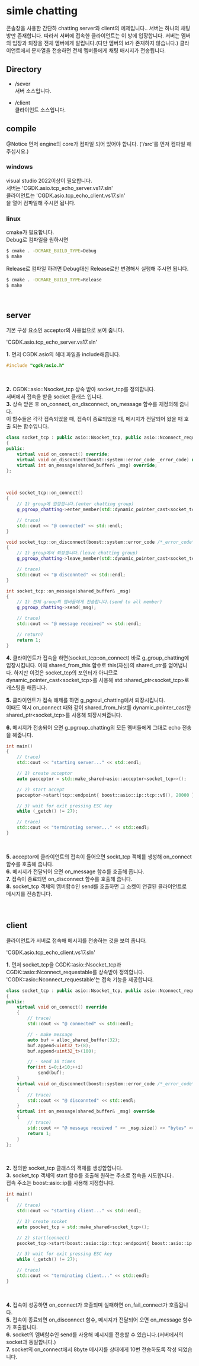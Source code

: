 # simle chatting
콘솔창을 사용한 간단하 chatting server와 client의 예제입니다..
서버는 하나의 채팅방만 존재합니다.
따라서 서버에 접속한 클라이언트는 이 방에 입장합니다.
서버는 멤버의 입장과 퇴장을 전체 멤버에게 알립니다.(다만 멤버의 id가 존재하지 않습니다.)
클라이언트에서 문자열을 전송하면 전체 멤버들에게 채팅 매시지가 전송됩니다.<br>

## Directory

- /sever<br>
서버 소스입니다.

- /client<br>
클라이언트 소스입니다.

## compile
@Notice 먼저 engine의 core가 컴파일 되어 있어야 합니다. ('/src'를 먼저 컴파일 해주십시요.)<br>

### windows
visual studio 2022이상이 필요합니다.<br>
서버는 'CGDK.asio.tcp_echo_server.vs17.sln'<br>
클라이언트는 'CGDK.asio.tcp_echo_client.vs17.sln'<br>
을 열어 컴파일해 주시면 됩니다.<br>

### linux
cmake가 필요합니다.<br>
Debug로 컴파일을 원하시면<br>
```bash
$ cmake . -DCMAKE_BUILD_TYPE=Debug
$ make
```
Release로 컴파일 하려면  Debug대신 Release로만 변경해서 실행해 주시면 됩니다.<br>
```bash
$ cmake . -DCMAKE_BUILD_TYPE=Release
$ make
```
<br>

## server
기본 구성 요소인 acceptor의 사용법으로 보여 줍니다.<br>

'CGDK.asio.tcp_echo_server.vs17.sln'<br>

__1.__ 먼저 CGDK.asio의 헤더 파일을 include해줍니다.<br>

```c++
#include "cgdk/asio.h"
```
<br>

__2.__ CGDK::asio::Nsocket_tcp 상속 받아 socket_tcp를 정의합니다.<br>
서버에서 접속을 받을 socket 클래스 입니다. <br>
__3.__ 상속 받은 후 on_connect, on_disconnect, on_message 함수를 재정의해 줍니다.<br>
이 함수들은 각각 접속되었을 때, 접속이 종료되었을 때, 메시지가 전달되어 왔을 때 호출 되는 함수입니다.

```c++
class socket_tcp : public asio::Nsocket_tcp, public asio::Nconnect_requestable
{
public:
	virtual void on_connect() override;
	virtual void on_disconnect(boost::system::error_code _error_code) noexcept override;
	virtual int on_message(shared_buffer& _msg) override;
};
```
<br>

```c++
void socket_tcp::on_connect() 
{
	// 1) group에 입장합니다.(enter chatting group)
	g_pgroup_chatting->enter_member(std::dynamic_pointer_cast<socket_tcp>(this->shared_from_this()));

	// trace)
	std::cout << "@ connected" << std::endl;
}

void socket_tcp::on_disconnect(boost::system::error_code /*_error_code*/) noexcept
{
	// 1) group에서 퇴장합니다.(leave chatting group)
	g_pgroup_chatting->leave_member(std::dynamic_pointer_cast<socket_tcp>(this->shared_from_this()));

	// trace)
	std::cout << "@ disconnted" << std::endl;
}

int socket_tcp::on_message(shared_buffer& _msg)
{
	// 1) 전체 group의 멤버들에게 전송합니다.(send to all member)
	g_pgroup_chatting->send(_msg);

	// trace)
	std::cout << "@ message received" << std::endl;

	// return) 
	return 1;
}
```
__4.__ 클라이언트가 접속을 하면(socket_tcp::on_connect) 바로 g_group_chatting에 입장시킵니다.
 이때 shared_from_this 함수로 this(자신)의 shared_ptr를 얻어냅니다.
 하지만 이것은 socket_tcp의 포인터가 아니므로 dynamic_pointer_cast<socket_tcp>를 사용해 std::shared_ptr<socket_tcp>로 캐스팅을 해줍니다.
 

__5.__ 클라이언트가 접속 해제를 하면 g_pgroul_chatting에서 퇴장시킵니다.<br>
이때도 역시 on_connect 때와 같이 shared_from_hist를 dynamic_pointer_cast한 shared_ptr<socket_tcp>를 사용해 퇴장시켜줍니다.

__6.__ 메시지가 전송되어 오면 g_pgroup_chatting의 모든 멤버들에게 그대로 echo 전송을 헤줍니다.
<br>


```c++
int main()
{
	// trace)
	std::cout << "starting server..." << std::endl;

	// 1) create acceptor
	auto pacceptor = std::make_shared<asio::acceptor<socket_tcp>>();

	// 2) start accept
	pacceptor->start(tcp::endpoint{ boost::asio::ip::tcp::v6(), 20000 });

	// 3) wait for exit pressing ESC key
	while (_getch() != 27);

	// trace)
	std::cout << "terminating server..." << std::endl;
}
```
<br>

__5.__ acceptor에 클라이언트의 접속이 들어오면 sockt_tcp 객체를 생성해 on_connect 함수를 호출해 줍니다.<br>
__6.__ 메시지가 전달되어 오면 on_message 함수를 호출해 줍니다.<br>
__7.__ 접속이 종료되면 on_disconnect 함수를 호출해 줍니다.<br>
__8.__ socket_tcp 객체의 멤버함수인 send를 호출하면 그 소켓이 연결된 클라이언트로 메시지를 전송합니다.<br>
<br>
<br>

## client<br>

클라이언트가 서버로 접속해 메시지를 전송하는 것을 보여 줍니다.<br>

'CGDK.asio.tcp_echo_client.vs17.sln'<br>

__1.__ 먼저 socket_tcp을 CGDK::asio::Nsocket_tcp과 CGDK::asio::Nconnect_requestable를 상속받아 정의합니다.<br>
   'CGDK::asio::Nconnect_requestable'는 접속 기능을 제공합니다.<br>

```c++
class socket_tcp : public asio::Nsocket_tcp, public asio::Nconnect_requestable
{
public:
	virtual void on_connect() override
	{
		// trace)
		std::cout << "@ connected" << std::endl;

		// - make message 
		auto buf = alloc_shared_buffer(32);
		buf.append<uint32_t>(8);
		buf.append<uint32_t>(100);

		// - send 10 times
		for(int i=0;i<10;++i)
			send(buf);
	}
	virtual void on_disconnect(boost::system::error_code /*_error_code*/) noexcept override
	{
		// trace)
		std::cout << "@ disconnted" << std::endl;
	}
	virtual int on_message(shared_buffer& _msg) override
	{
		// trace)
		std::cout << "@ message received " << _msg.size() << "bytes" << std::endl;
		return 1;
	}
};
```
<br>

__2.__ 정의한 socket_tcp 클래스의 객체를 생성합합니다.<br>
__3.__ socket_tcp 객체의 start 함수를 호출해 원하는 주소로 접속을 시도합니다..<br>
   접속 주소는 boost::asio::ip를 사용해 지정합니다.<br>

```c++
int main()
{
	// trace)
	std::cout << "starting client..." << std::endl;

	// 1) create socket
	auto psocket_tcp = std::make_shared<socket_tcp>();

	// 2) start(connect)
	psocket_tcp->start(boost::asio::ip::tcp::endpoint{ boost::asio::ip::address_v4::loopback(), 20000 });

	// 3) wait for exit pressing ESC key
	while (_getch() != 27);

	// trace)
	std::cout << "terminating client..." << std::endl;
}
```

<br>

__4.__ 접속이 성공하면 on_connect가 호출되며 실패하면 on_fail_connect가 호출됩니다.<br>
__5.__ 접속이 종료되면 on_disconnect 함수, 메시지가 전달되어 오면 on_message 함수가 호출됩니다.<br>
__6.__ socket의 멤버함수인 send를 사용해 메시지를 전송할 수 있습니다.(서버에서의 socket과 동일합니다.)<br>
__7.__ socket의 on_connect에서 8byte 메시지를 상대에게 10번 전송하도록 작성 되었습니다.<br>
